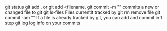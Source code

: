 git status
git add .  or git add <filename.
git commit -m "<comment>"   commits a new or changed file to git
git ls-files   Files currentlt tracked by git
rm <filename> remove file
git commit -am "<comment>"  If a file is already tracked by git, you can add and commit in 1 step
git log   log info on your commits

